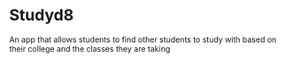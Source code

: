 # Studyd8
An app that allows students to find other students to study with based on their college and the classes they are taking  
